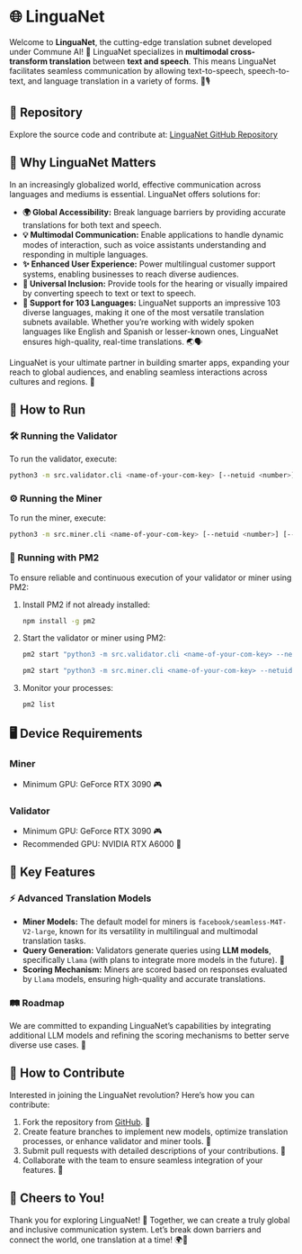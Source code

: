 # 🌐 LinguaNet

Welcome to **LinguaNet**, the cutting-edge translation subnet developed under Commune AI! 🌟 LinguaNet specializes in **multimodal cross-transform translation** between **text and speech**. This means LinguaNet facilitates seamless communication by allowing text-to-speech, speech-to-text, and language translation in a variety of forms. 💬🎙️

## 📂 Repository

Explore the source code and contribute at: [LinguaNet GitHub Repository](https://github.com/analyzify360/linguanet.git)

## 🌟 Why LinguaNet Matters

In an increasingly globalized world, effective communication across languages and mediums is essential. LinguaNet offers solutions for:

- **🌍 Global Accessibility:** Break language barriers by providing accurate translations for both text and speech.
- **💡 Multimodal Communication:** Enable applications to handle dynamic modes of interaction, such as voice assistants understanding and responding in multiple languages.
- **✨ Enhanced User Experience:** Power multilingual customer support systems, enabling businesses to reach diverse audiences.
- **🤝 Universal Inclusion:** Provide tools for the hearing or visually impaired by converting speech to text or text to speech.
- **🌟 Support for 103 Languages:** LinguaNet supports an impressive 103 diverse languages, making it one of the most versatile translation subnets available. Whether you’re working with widely spoken languages like English and Spanish or lesser-known ones, LinguaNet ensures high-quality, real-time translations. 🌏🗣️

LinguaNet is your ultimate partner in building smarter apps, expanding your reach to global audiences, and enabling seamless interactions across cultures and regions. 🚀

## 🚀 How to Run

### 🛠️ Running the Validator

To run the validator, execute:

```bash
python3 -m src.validator.cli <name-of-your-com-key> [--netuid <number>] [--call_timeout <number>] [--use-testnet]
```

### ⚙️ Running the Miner

To run the miner, execute:

```bash
python3 -m src.miner.cli <name-of-your-com-key> [--netuid <number>] [--ip <text>] [--port <number>] [--use-testnet]
```

### 🔄 Running with PM2

To ensure reliable and continuous execution of your validator or miner using PM2:

1. Install PM2 if not already installed:
   ```bash
   npm install -g pm2
   ```
2. Start the validator or miner using PM2:
   ```bash
   pm2 start "python3 -m src.validator.cli <name-of-your-com-key> --netuid <number>" --name linguanet-validator
   ```
   ```bash
   pm2 start "python3 -m src.miner.cli <name-of-your-com-key> --netuid <number>" --name linguanet-miner
   ```
3. Monitor your processes:
   ```bash
   pm2 list
   ```

## 🖥️ Device Requirements

### Miner
- Minimum GPU: GeForce RTX 3090 🎮

### Validator
- Minimum GPU: GeForce RTX 3090 🎮
- Recommended GPU: NVIDIA RTX A6000 💪

## 🔑 Key Features

### ⚡ Advanced Translation Models

- **Miner Models:** The default model for miners is `facebook/seamless-M4T-V2-large`, known for its versatility in multilingual and multimodal translation tasks.
- **Query Generation:** Validators generate queries using **LLM models**, specifically `Llama` (with plans to integrate more models in the future). 🦙
- **Scoring Mechanism:** Miners are scored based on responses evaluated by `Llama` models, ensuring high-quality and accurate translations.

### 🛤️ Roadmap

We are committed to expanding LinguaNet’s capabilities by integrating additional LLM models and refining the scoring mechanisms to better serve diverse use cases. 🚀

## 🤝 How to Contribute

Interested in joining the LinguaNet revolution? Here’s how you can contribute:

1. Fork the repository from [GitHub](https://github.com/analyzify360/linguanet.git). 🍴
2. Create feature branches to implement new models, optimize translation processes, or enhance validator and miner tools. 🌟
3. Submit pull requests with detailed descriptions of your contributions. 📜
4. Collaborate with the team to ensure seamless integration of your features. 🤝

## 🎉 Cheers to You!

Thank you for exploring LinguaNet! 🌟 Together, we can create a truly global and inclusive communication system. Let’s break down barriers and connect the world, one translation at a time! 🌍💬

